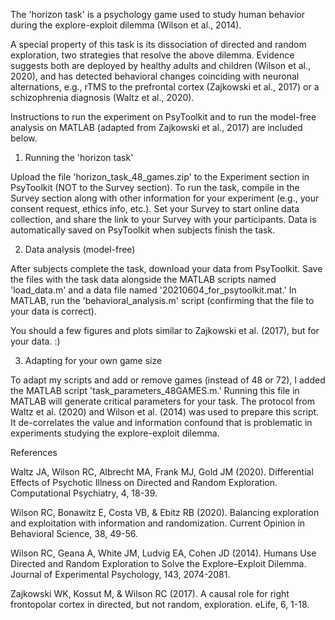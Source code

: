 The 'horizon task' is a psychology game used to study human behavior
during the explore-exploit dilemma (Wilson et al., 2014).

A special property of this task is its dissociation of directed and random
exploration, two strategies that resolve the above dilemma. Evidence suggests
both are deployed by healthy adults and children (Wilson et al., 2020), and has
detected behavioral changes coinciding with neuronal alternations, e.g., rTMS
to the prefrontal cortex (Zajkowski et al., 2017) or a schizophrenia diagnosis
(Waltz et al., 2020).

Instructions to run the experiment on PsyToolkit and to run the model-free
analysis  on MATLAB (adapted from Zajkowski et al., 2017) are included below.

1. Running the 'horizon task'

Upload the file 'horizon_task_48_games.zip' to the Experiment section in
PsyToolkit (NOT to the Survey section). To run the task, compile in the Survey
section along with other information for your experiment (e.g., your consent
request, ethics info, etc.). Set your Survey to start online data collection,
and share the link to your Survey with your participants. Data is automatically
saved on PsyToolkit when subjects finish the task.

2. Data analysis (model-free)

After subjects complete the task, download your data from PsyToolkit. Save the
files with the task data alongside the MATLAB scripts named 'load_data.m' and
a data file named '20210604_for_psytoolkit.mat.' In MATLAB, run the
'behavioral_analysis.m' script (confirming that the file to your data is
correct).

You should a few figures and plots similar to Zajkowski et al. (2017), but for
your data. :)

3. Adapting for your own game size

To adapt my scripts and add or remove games (instead of 48 or 72), I added the MATLAB
script 'task_parameters_48GAMES.m.' Running this file in MATLAB will generate
critical parameters for your task. The protocol from Waltz et al. (2020) and
Wilson et al. (2014) was used to prepare this script. It de-correlates the
value and information confound that is problematic in experiments studying
the explore-exploit dilemma.

References

Waltz JA, Wilson RC, Albrecht MA, Frank MJ, Gold JM (2020). Differential Effects
of Psychotic Illness on Directed and Random Exploration. Computational
Psychiatry, 4, 18-39.

Wilson RC, Bonawitz E, Costa VB, & Ebitz RB (2020). Balancing exploration and
exploitation with information and randomization. Current Opinion in Behavioral
Science, 38, 49-56.

Wilson RC, Geana A, White JM, Ludvig EA, Cohen JD (2014). Humans Use Directed
and Random Exploration to Solve the Explore–Exploit Dilemma. Journal of
Experimental Psychology, 143, 2074-2081.

Zajkowski WK, Kossut M, & Wilson RC (2017). A causal role for right frontopolar
cortex in directed, but not random, exploration. eLife, 6, 1-18.
